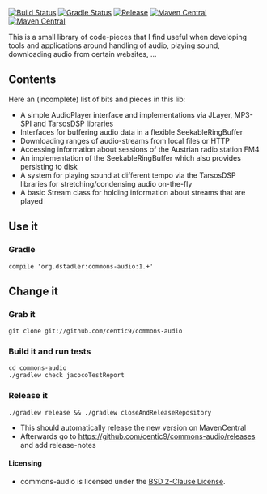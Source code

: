 [![Build Status](https://travis-ci.org/centic9/commons-audio.svg)](https://travis-ci.org/centic9/commons-audio) [![Gradle Status](https://gradleupdate.appspot.com/centic9/commons-audio/status.svg?branch=master)](https://gradleupdate.appspot.com/centic9/commons-audio/status)
[![Release](https://img.shields.io/github/v/release/centic9/commons-audio.svg)](https://github.com/centic9/commons-audio/releases)
[![Maven Central](https://maven-badges.herokuapp.com/maven-central/org.dstadler/commons-audio/badge.svg?style=flat)](https://maven-badges.herokuapp.com/maven-central/org.dstadler/commons-audio) [![Maven Central](https://img.shields.io/maven-central/v/org.dstadler/commons-audio.svg)](https://maven-badges.herokuapp.com/maven-central/org.dstadler/commons-audio)

This is a small library of code-pieces that I find useful when developing tools and applications around handling of
audio, playing sound, downloading audio from certain websites, ...

## Contents

Here an (incomplete) list of bits and pieces in this lib:
* A simple AudioPlayer interface and implementations via JLayer, MP3-SPI and TarsosDSP libraries
* Interfaces for buffering audio data in a flexible SeekableRingBuffer
* Downloading ranges of audio-streams from local files or HTTP
* Accessing information about sessions of the Austrian radio station FM4
* An implementation of the SeekableRingBuffer which also provides persisting to disk
* A system for playing sound at different tempo via the TarsosDSP libraries for stretching/condensing audio on-the-fly
* A basic Stream class for holding information about streams that are played  

## Use it

### Gradle

    compile 'org.dstadler:commons-audio:1.+'

## Change it

### Grab it

    git clone git://github.com/centic9/commons-audio

### Build it and run tests

	cd commons-audio
	./gradlew check jacocoTestReport

### Release it

    ./gradlew release && ./gradlew closeAndReleaseRepository
    
* This should automatically release the new version on MavenCentral
* Afterwards go to https://github.com/centic9/commons-audio/releases and add release-notes

#### Licensing
* commons-audio is licensed under the [BSD 2-Clause License].

[BSD 2-Clause License]: http://www.opensource.org/licenses/bsd-license.php
